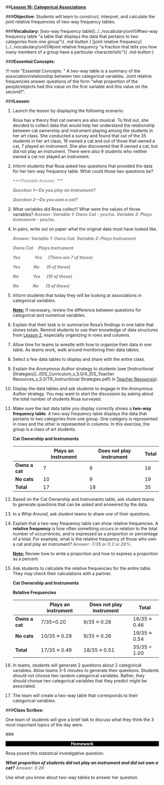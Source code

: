 ##**<u>Lesson 16: Categorical Associations</u>**

###**Objective:**
Students will learn to construct, interpret, and calculate the joint relative frequencies of two-way frequency
tables.

###**Vocabulary:**
[two-way frequency table](../../vocabulary/unit1/#two-way frequency table "a table that displays the data that pertains to two categories from one group"){ .md-button }
[joint relative frequency](../../vocabulary/unit1/#joint relative frequency "a fraction that tells you how many members of a group have a particular characteristic"){ .md-button }

###**Essential Concepts:**

!!! note "Essential Concepts: "
    A two-way table is a summary of the association/relationship between two
    categorical variables. Joint relative frequencies answer questions of the form "what proportion of the
    people/objects had *this* value on the first variable and *this* value on the second?".

###**Lesson:**
1. Launch the lesson by displaying the following scenario:

    Rosa has a theory that cat owners are also musical. To find out, she decided to
    collect data that would help her understand the relationship between cat
    ownership and instrument playing among the students in her art class. She
    conducted a survey and found that out of the 35 students in her art class, 16
    owned a cat and out of those that owned a cat, 7 played an instrument. She also
    discovered that 9 owned a cat, but did not play an instrument. There were also 9
    students who neither owned a cat nor played an instrument.

2. Inform students that Rosa asked two questions that provided the data for her two-way frequency
table. What could those two questions be?

    <span style="color:grey">***Possible Answer: ***</span>

    <span style="color:grey">***Question 1—Do you play an instrument?***</span>

    <span style="color:grey">***Question 2—Do you own a cat?***</span>

3. What variables did Rosa collect? What were the values of those variables? <span style="color:grey">***Answer: Variable 1: Owns Cat - yes/no. Variable 2: Plays Instrument - yes/no.***</span>

4. In pairs, write out on paper what the original data must have looked like.

    <span style="color:grey">***Answer: Variable 1: Owns Cat. Variable 2: Plays Instrument***</span>

    <span style="color:grey">***Owns Cat &nbsp;&nbsp;&nbsp;&nbsp;Plays Instrument***</span>

    <span style="color:grey">***Yes&nbsp;&nbsp;&nbsp;&nbsp;&nbsp;&nbsp;&nbsp;&nbsp;&nbsp;&nbsp;&nbsp;&nbsp;&nbsp;&nbsp;Yes&nbsp;&nbsp;&nbsp;&nbsp;&nbsp;&nbsp;(There are 7 of these)***</span>

    <span style="color:grey">***Yes&nbsp;&nbsp;&nbsp;&nbsp;&nbsp;&nbsp;&nbsp;&nbsp;&nbsp;&nbsp;&nbsp;&nbsp;&nbsp;No&nbsp;&nbsp;&nbsp;&nbsp;&nbsp;&nbsp;&nbsp;(9 of these)***</span>

    <span style="color:grey">***No&nbsp;&nbsp;&nbsp;&nbsp;&nbsp;&nbsp;&nbsp;&nbsp;&nbsp;&nbsp;&nbsp;&nbsp;&nbsp;&nbsp;Yes&nbsp;&nbsp;&nbsp;&nbsp;&nbsp;&nbsp;(10 of these)***</span>

    <span style="color:grey">***No&nbsp;&nbsp;&nbsp;&nbsp;&nbsp;&nbsp;&nbsp;&nbsp;&nbsp;&nbsp;&nbsp;&nbsp;&nbsp;&nbsp;No&nbsp;&nbsp;&nbsp;&nbsp;&nbsp;&nbsp;&nbsp;(9 of these)***</span>

5. Inform students that today they will be looking at associations in categorical variables.

    **<u>Note:</u>** If necessary, review the difference between questions for categorical and numerical
    variables.

6. Explain that their task is to summarize Rosa’s findings in one table that shows totals. Remind
students to use their knowledge of data structures from [Lesson 2](lesson2.md), especially organizing in rows
and columns.

7. Allow time for teams to wrestle with how to organize their data in one table. As teams work, walk
around monitoring their data tables.

8. Select a few data tables to display and share with the entire class.

9. Explain the *Anonymous Author* strategy to students (see [Instructional Strategies](../IDS_Curriculum_v_5.0/4_IDS_Teacher Resources_v_5.0/TR_Instructional Strategies.pdf) in [Teacher
Resources](../download/resources.md)).

10. Display the data tables and ask students to engage in the *Anonymous Author* strategy. You may
want to start the discussion by asking about the total number of students Rosa surveyed.

11. Make sure the last data table you display correctly shows a **two-way frequency table**. A two-way
frequency table displays the data that pertains to two categories from one group. One category is
represented in rows and the other is represented in columns. In this exercise, the group is a class
of art students.

    **Cat Ownership and Instruments**

    |  | **Plays an instrument** | **Does not play instrument** | **Total** |
    | ------------ | ------------- | ------------ | ------------ |
    | **Owns a cat** | 7 | 9 | 16 |
    | **No cats** | 10 | 9 | 19 |
    | **Total** | 17 | 18 | 35 |

12. Based on the Cat Ownership and Instruments table, ask student teams to generate questions that
can be asked and answered by the data.

13. In a *Whip Around*, ask student teams to share one of their questions.

14. Explain that a two-way frequency table can show relative frequencies. A **relative frequency** is
how often something occurs in relation to the total number of occurrences, and is expressed as a
proportion or percentage of a total. For example, what is the relative frequency of those who own
a cat and play an instrument? <span style="color:grey">***Answer: 7/35 or 0.2 or 20%.***</span>

    **<u>Note:</u>** Review how to write a proportion and how to express a proportion as a percent.

15. Ask students to calculate the relative frequencies for the entire table. They may check their
calculations with a partner.


    **Cat Ownership and Instruments**

    **Relative Frequencies**
    
    |  | **Plays an instrument** | **Does not play instrument** | **Total** |
    | ------------ | ------------- | ------------ | ------------ |
    | **Owns a cat** | 7/35=0.20 | 9/35 ≈ 0.26 | 16/35 ≈ 0.46 |
    | **No cats** | 10/35 ≈ 0.29 | 9/35 ≈ 0.26 | 19/35 ≈ 0.54 |
    | **Total** | 17/35 ≈ 0.49 | 18/35 ≈ 0.51 | 35/35 = 1.00 |

16. In teams, students will generate 2 questions about 2 categorical variables. Allow teams 3-5
minutes to generate their questions. Students should not choose two random categorical
variables. Rather, they should choose two categorical variables that they predict might be
associated.

17. The team will create a two-way table that corresponds to their categorical variables.

###**Class Scribes:**

One team of students will give a brief talk to discuss what they think the 3 most important topics
of the day were.

###<p style="background: black; color: white; text-align: center;">**Homework**</p>
Rosa posed this statistical investigative question:

***What proportion of students did not play an instrument and did not own a cat?*** <span style="color:grey">***Answer: 0.26***</span>

Use what you know about two-way tables to answer her question.

